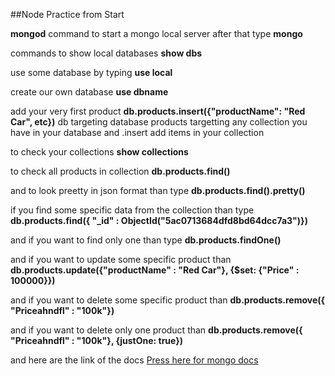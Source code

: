 ##Node Practice from Start

**mongod** command to start a mongo local server
after that type **mongo**

commands to show local databases
**show dbs**

use some database by typing
**use local**

create our own database
**use dbname**

add your  very first product
**db.products.insert({"productName": "Red Car", etc})**
db targeting database products targetting any collection you have in your database and .insert add items in your collection

to check your collections
**show collections**

to check all products in collection
**db.products.find()**

and to look preetty in json format than type
**db.products.find().pretty()**

if you find some specific data from the collection than type
**db.products.find({ "_id" : ObjectId("5ac0713684dfd8bd64dcc7a3")})**

and if you want to find only one than type
**db.products.findOne()**

and if you want to update some specific product than
**db.products.update({"productName" : "Red Car"}, {$set: {"Price" : 100000}})**

and if you want to delete some specific product than
**db.products.remove({ "Priceahndfl" : "100k"})**

and if you want to delete only one product than
**db.products.remove({ "Priceahndfl" : "100k"}, {justOne: true})**

and here are the link of the docs
[Press here for mongo docs](https://docs.mongodb.com/getting-started/shell/insert/)

